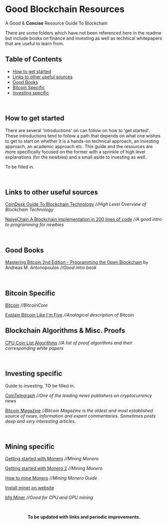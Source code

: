 # Good Blockchain Resources

A Good & **Concise** Resource Guide To Blockchain

There are some folders which have not been referenced here in the readme but include books on finance and investing as well as technical whitepapers that are useful to learn from.
&nbsp;

[TOC levels=1-3]: # "#### Table of Contents"
## Table of Contents
- [How to get started](#how-to-get-started)
- [Links to other useful sources](#links-to-other-useful-sources)
- [Good Books](#good-books)
- [Bitcoin Specific](#bitcoin-specific)
- [Investing specific](#investing-specific)

&nbsp;
## How to get started

There are several 'introductions' on can follow on how to 'get started'. These introductions tend to follow a path that depends on what one wishes to get to start on whether it is a hands-on technical approach, an investing approach, an academic approach etc. This guide and the resources are more specifically focused on the former with a sprinkle of high level explanations (for the newbies) and a small aside to investing as well.

To be filled in.

&nbsp;
## Links to other useful sources

[CoinDesk Guide To Blockchain Technology](https://www.coindesk.com/information/ "CoinDesk Blockchain Guide") *//High Level Overview of Blockchain Technology*

[NaiveChain A Blockchain implementation in 200 lines of code](https://github.com/lhartikk/naivechain "NaiveChain") *//A good intro to programming for newbies*

&nbsp;
## Good Books

[Mastering Bitcoin 2nd Edition - Programming the Open Blockchain](https://github.com/WizardOfAus/bitcoinbook") by Andreas M. Antonopoulos *//Good intro book*

&nbsp;
## Bitcoin Specific
[Bitcoin](https://github.com/bitcoin/bitcoin "Bitcoin Repo on GitHub") *//BitcoinCore*

[Explain Bitcoin Like I'm Five](https://medium.freecodecamp.org/explain-bitcoin-like-im-five-73b4257ac833 "Bitcoin Like I'm Five") *//Analogical description of Bitcoin* 

## Blockchain Algorithms & Misc. Proofs

[CPU Coin List Algorithms](http://cpucoinlist.com/cryptocurrency-algorithms/) *//A list of proof algorithms and their corresponding white papers*

&nbsp;
## Investing specific

Guide to investing. TO be filled in.

[CoinTelegraph](https://cointelegraph.com/ "CoinTelegraph") *//One of the leading news publishers on cryptocurrency news* 

[Bitcoin Magazine](https://bitcoinmagazine.com/ "Bitcoin Magazine") *//Bitcoin Magazine is the oldest and most established source of news, information and expert commentaries. Sometimes posts deep and very interesting articles.* 

&nbsp;

## Mining specific

[Getting started with Monero](https://monero.stackexchange.com/questions/2538/starting-out-with-monero-on-osx "Stack Overflow Getting Started with Monero") *//Mining Monero*

[Getting started with Monero 2](http://minexmr.com/#getting_started "Stack Overflow Getting Started with Monero 2") *//Mining Monero*

[How to mine Monero](http://macminer.fabulouspanda.com/blog/index.php?post/2017/09/29/How-to-mine-Monero/XMR-on-macOS "How to Mine Monero with Fab Panda") *//Mining Monero Guide*

[Install miner on website](https://coinhive.com/ "Coinhive") 

[bfg Miner](https://github.com/luke-jr/bfgminer "bfg miner") *//Good for CPU and GPU mining*


&nbsp;

<p align="center">
  <b>To be updated with links and periodic improvements.</b>
</p>


